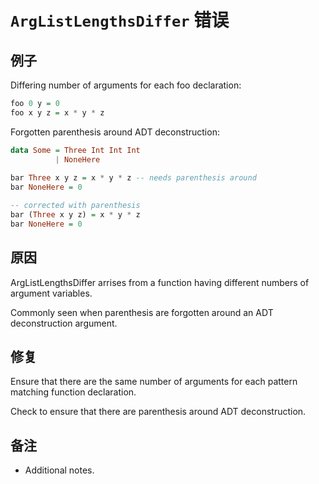 # `ArgListLengthsDiffer` 错误

## 例子

Differing number of arguments for each foo declaration:

```purescript
foo 0 y = 0
foo x y z = x * y * z
```

Forgotten parenthesis around ADT deconstruction:

```purescript
data Some = Three Int Int Int
          | NoneHere
           
bar Three x y z = x * y * z -- needs parenthesis around
bar NoneHere = 0

-- corrected with parenthesis
bar (Three x y z) = x * y * z
bar NoneHere = 0
```

## 原因

ArgListLengthsDiffer arrises from a function having different numbers of argument variables.

Commonly seen when parenthesis are forgotten around an ADT deconstruction argument.

## 修复

Ensure that there are the same number of arguments for each pattern matching function declaration.

Check to ensure that there are parenthesis around ADT deconstruction.

## 备注

- Additional notes.
